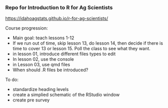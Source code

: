 
### Repo for Introduction to R for Ag Scientists


https://idahoagstats.github.io/r-for-ag-scientists/


Course progression:

* Main goal: teach lessons 1-12
* If we run out of time, skip lesson 13, do lesson 14, then decide if there is time to cover 13 or lesson 15. Poll the class to see what they want. 
* in lesson 01, introduce different files types to edit
* In lesson 02, use the console 
* in Lesson 03, use qmd files
* When should .R files be introduced? 

To do:

* standardize heading levels
* create a simplied schematic of the RStudio window
* create pre survey 

